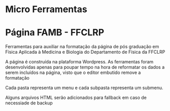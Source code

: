 Micro Ferramentas
============

# Página FAMB - FFCLRP

Ferramentas para auxiliar na formatação da página de pós graduação em Física Aplicada à Medicina e Biologia do Departamento de Física da FFCLRP

A página é construída na plataforma Wordpress. As ferramentas foram desenvolvidas apenas para poupar tempo na hora de reformatar os dados a serem incluídos na página, visto que o editor embutido remove a formatação

Cada pasta representa um menu e cada subpasta representa um submenu.

Alguns arquivos HTML serão adicionados para fallback em caso de necessiade de backup

